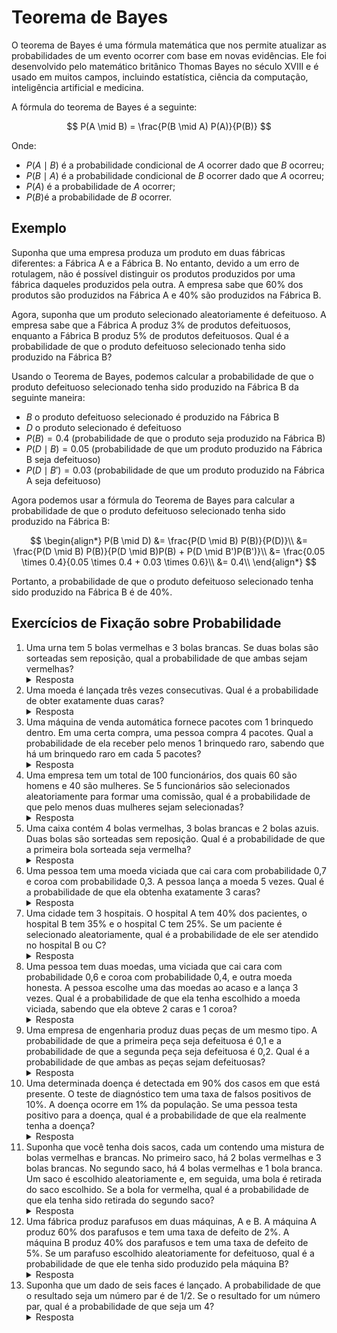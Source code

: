 # Teorema de Bayes

O teorema de Bayes é uma fórmula matemática que nos permite atualizar as probabilidades de um evento ocorrer com base em novas evidências. Ele foi desenvolvido pelo matemático britânico Thomas Bayes no século XVIII e é usado em muitos campos, incluindo estatística, ciência da computação, inteligência artificial e medicina.

A fórmula do teorema de Bayes é a seguinte:

$$
P(A \mid B) = \frac{P(B \mid A) P(A)}{P(B)}
$$

Onde:

- $P(A \mid B)$ é a probabilidade condicional de $A$ ocorrer dado que $B$ ocorreu;
- $P(B \mid A)$ é a probabilidade condicional de $B$ ocorrer dado que $A$ ocorreu;
- $P(A)$ é a probabilidade de $A$ ocorrer;
- $P(B)$é a probabilidade de $B$ ocorrer.

## Exemplo

Suponha que uma empresa produza um produto em duas fábricas diferentes: a Fábrica A e a Fábrica B.
No entanto, devido a um erro de rotulagem, não é possível distinguir os produtos produzidos por uma fábrica daqueles produzidos pela outra.
A empresa sabe que $60\%$ dos produtos são produzidos na Fábrica A e $40\%$ são produzidos na Fábrica B.

Agora, suponha que um produto selecionado aleatoriamente é defeituoso.
A empresa sabe que a Fábrica A produz $3\%$ de produtos defeituosos, enquanto a Fábrica B produz $5\%$ de produtos defeituosos.
Qual é a probabilidade de que o produto defeituoso selecionado tenha sido produzido na Fábrica B?

Usando o Teorema de Bayes, podemos calcular a probabilidade de que o produto defeituoso selecionado tenha sido produzido na Fábrica B da seguinte maneira:

- $B$ o produto defeituoso selecionado é produzido na Fábrica B
- $D$ o produto selecionado é defeituoso
- $P(B) = 0.4$ (probabilidade de que o produto seja produzido na Fábrica B)
- $P(D \mid B) = 0.05$ (probabilidade de que um produto produzido na Fábrica B seja defeituoso)
- $P(D \mid B') = 0.03$ (probabilidade de que um produto produzido na Fábrica A seja defeituoso)

Agora podemos usar a fórmula do Teorema de Bayes para calcular a probabilidade de que o produto defeituoso selecionado tenha sido produzido na Fábrica B:

$$
\begin{align*}
P(B \mid D) &= \frac{P(D \mid B) P(B)}{P(D)}\\
&= \frac{P(D \mid B) P(B)}{P(D \mid B)P(B) + P(D \mid B')P(B')}\\
&= \frac{0.05 \times 0.4}{0.05 \times 0.4 + 0.03 \times 0.6}\\
&= 0.4\\
\end{align*}
$$

Portanto, a probabilidade de que o produto defeituoso selecionado tenha sido produzido na Fábrica B é de $40\%$.

## Exercícios de Fixação sobre Probabilidade

1. Uma urna tem 5 bolas vermelhas e 3 bolas brancas.
   Se duas bolas são sorteadas sem reposição, qual a probabilidade de que ambas sejam vermelhas?
   <details>
   <summary>Resposta</summary>
   $\binom{5}{2} \times \binom{3}{0} / \binom{8}{2} = 10/28 = 0.3571$
   </details>
2. Uma moeda é lançada três vezes consecutivas.
   Qual é a probabilidade de obter exatamente duas caras?
   <details>
   <summary>Resposta</summary>
   $\binom{3}{2} \times 0.5^2 \times 0.5 = 0.375$
   </details>
3. Uma máquina de venda automática fornece pacotes com 1 brinquedo dentro.
   Em uma certa compra, uma pessoa compra 4 pacotes.
   Qual a probabilidade de ela receber pelo menos 1 brinquedo raro, sabendo que há um brinquedo raro em cada 5 pacotes?
   <details>
   <summary>Resposta</summary>
   Como há um brinquedo raro em cada 5 pacotes, assumimos que a probabilidade de selecionar um pacote com um brinquedo raro é $1/5$.
   Portanto, a probabilidade de selecionar um pacote sem um brinquedo raro é $4/5$.
   A probabilidade de selecionar 4 pacotes sem um brinquedo raro é $4/5 \times 4/5 \times 4/5 \times 4/5 = 0.4096$.
   A probabilidade de selecionar pelo menos 1 pacote com um brinquedo raro é $1 - 0.4096 = 0.5904$.
   </details>
4. Uma empresa tem um total de 100 funcionários, dos quais 60 são homens e 40 são mulheres.
   Se 5 funcionários são selecionados aleatoriamente para formar uma comissão, qual é a probabilidade de que pelo menos duas mulheres sejam selecionadas?
   <details>
   <summary>Resposta</summary>
   A quantidade de formas de escolhermos duas mulheres é $\binom{40}{2}\binom{60}{3}$.
   A quantidade de formas de escolhermos três mulheres é $\binom{40}{3}\binom{60}{2}$.
   A quantidade de formas de escolhermos quatro mulheres é $\binom{40}{4}\binom{60}{1}$.
   A quantidade de formas de escolhermos quatro mulheres é $\binom{40}{5}\binom{60}{0}$.
   A quantidade de formas de escolhermos 5 funcionários é $\binom{100}{5}$.
   Logo, a probabilidade de pelo menos duas mulheres serem selecionadas é
   $$\frac{\binom{40}{2}\binom{60}{3} + \binom{40}{3}\binom{60}{2} + \binom{40}{4}\binom{60}{1} + \binom{40}{5}\binom{60}{0}}{\binom{100}{5}}$$
   </details>
5. Uma caixa contém 4 bolas vermelhas, 3 bolas brancas e 2 bolas azuis.
   Duas bolas são sorteadas sem reposição. Qual é a probabilidade de que a primeira bola sorteada seja vermelha?
   <details>
   <summary>Resposta</summary>
   A probabilidade de que a primeira bola sorteada seja vermelha é $\frac{4}{9}$.
   </details>
6. Uma pessoa tem uma moeda viciada que cai cara com probabilidade 0,7 e coroa com probabilidade 0,3.
   A pessoa lança a moeda 5 vezes.
   Qual é a probabilidade de que ela obtenha exatamente 3 caras?
   <details>
   <summary>Resposta</summary>
   A probabilidade de que ela obtenha exatamente 3 caras é $\binom{5}{3} \times 0.7^3 \times 0.3^2 = 0.3087$.
   </details>
7. Uma cidade tem 3 hospitais.
   O hospital A tem 40% dos pacientes, o hospital B tem 35% e o hospital C tem 25%.
   Se um paciente é selecionado aleatoriamente, qual é a probabilidade de ele ser atendido no hospital B ou C?
   <details>
   <summary>Resposta</summary>
   A probabilidade de ser atendido no hospital B é $\frac{35}{100} = 0.35$.
   A probabilidade de ser atendido no hospital C é $\frac{25}{100} = 0.25$.
   A probabilidade de ser atendido no hospital B ou C é $0.35 + 0.25 = 0.6$.
   </details>
8. Uma pessoa tem duas moedas, uma viciada que cai cara com probabilidade 0,6 e coroa com probabilidade 0,4, e outra moeda honesta.
   A pessoa escolhe uma das moedas ao acaso e a lança 3 vezes.
   Qual é a probabilidade de que ela tenha escolhido a moeda viciada, sabendo que ela obteve 2 caras e 1 coroa?
   <details>
   <summary>Resposta</summary>
   A probabilidade de que ela tenha escolhido a moeda viciada é $\frac{1}{2}$.
   A probabilidade de que ela tenha escolhido a moeda honesta é $\frac{1}{2}$.
   A probabilidade de que ela tenha escolhido a moeda viciada e tenha obtido 2 caras e 1 coroa é $\frac{1}{2} \times \binom{3}{2} \times 0.6^2 \times 0.4^1 = 0.216$.
   A probabilidade de que ela tenha escolhido a moeda honesta e tenha obtido 2 caras e 1 coroa é $\frac{1}{2} \times \binom{3}{2} \times 0.5^2 \times 0.5^1 = 0.1875$.
   A probabilidade de que ela tenha escolhido a moeda viciada ou a moeda honesta e tenha obtido 2 caras e 1 coroa é $0.216 + 0.1875 = 0.4035$.
   A probabilidade de que ela tenha escolhido a moeda viciada, sabendo que ela obteve 2 caras e 1 coroa é $\frac{0.216}{0.4035} = 0.534$.
   </details>
9. Uma empresa de engenharia produz duas peças de um mesmo tipo.
   A probabilidade de que a primeira peça seja defeituosa é 0,1 e a probabilidade de que a segunda peça seja defeituosa é 0,2.
   Qual é a probabilidade de que ambas as peças sejam defeituosas?
   <details>
   <summary>Resposta</summary>
   A probabilidade de que ambas as peças sejam defeituosas é $0.1 \times 0.2 = 0.02$.
   </details>
10. Uma determinada doença é detectada em 90% dos casos em que está presente.
    O teste de diagnóstico tem uma taxa de falsos positivos de 10%.
    A doença ocorre em 1% da população.
    Se uma pessoa testa positivo para a doença, qual é a probabilidade de que ela realmente tenha a doença?
    <details>
    <summary>Resposta</summary>
    Queremos calcular a probabilidade de que a pessoa tenha a doença, sabendo que ela testou positivo.
    A probabilidade condicional pode ser escrita como:
      $$P(A|B) = \frac{P(A \cap B)}{P(B)}$$
    Aonde $A$ é a doença e $B$ é o teste positivo.
    $$P(A \cap B) = P(A) \times P(B|A) = 0.01 \times 0.9 = 0.009$$
    $$P(B) = P(A) \times P(B|A) + P(\overline{A}) \times P(B|\overline{A}) = 0.01 \times 0.9 + 0.99 \times 0.1 = 0.108$$
    Logo, a probabilidade de que a pessoa tenha a doença, sabendo que ela testou positivo é:
      $$P(A|B) = \frac{P(A \cap B)}{P(B)} = \frac{0.009}{0.108} = 0.083$$
    </details>
11. Suponha que você tenha dois sacos, cada um contendo uma mistura de bolas vermelhas e brancas.
    No primeiro saco, há 2 bolas vermelhas e 3 bolas brancas.
    No segundo saco, há 4 bolas vermelhas e 1 bola branca.
    Um saco é escolhido aleatoriamente e, em seguida, uma bola é retirada do saco escolhido.
    Se a bola for vermelha, qual é a probabilidade de que ela tenha sido retirada do segundo saco?
    <details>
    <summary>Resposta</summary>
    Resolvido em sala.
    </details>
12. Uma fábrica produz parafusos em duas máquinas, A e B.
    A máquina A produz 60% dos parafusos e tem uma taxa de defeito de 2%.
    A máquina B produz 40% dos parafusos e tem uma taxa de defeito de 5%.
    Se um parafuso escolhido aleatoriamente for defeituoso, qual é a probabilidade de que ele tenha sido produzido pela máquina B?
    <details>
    <summary>Resposta</summary>
    Resolvido em sala.
    </details>
13. Suponha que um dado de seis faces é lançado.
    A probabilidade de que o resultado seja um número par é de 1/2.
    Se o resultado for um número par, qual é a probabilidade de que seja um 4?
    <details>
    <summary>Resposta</summary>
    Como o resultado é par e o dado tem seis faces, a probabilidade de que seja um 4 é $\frac{1}{3}$.
    </details>
